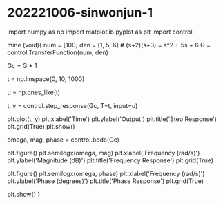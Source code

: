 # 202221006-sinwonjun-1

import numpy as np
import matplotlib.pyplot as plt
import control

mine (void){
num = [100]
den = [1, 5, 6]  # (s+2)(s+3) = s^2 + 5s + 6
G = control.TransferFunction(num, den)

Gc = G * 1

t = np.linspace(0, 10, 1000)

u = np.ones_like(t)

t, y = control.step_response(Gc, T=t, input=u)

plt.plot(t, y)
plt.xlabel('Time')
plt.ylabel('Output')
plt.title('Step Response')
plt.grid(True)
plt.show()

omega, mag, phase = control.bode(Gc)

plt.figure()
plt.semilogx(omega, mag)
plt.xlabel('Frequency (rad/s)')
plt.ylabel('Magnitude (dB)')
plt.title('Frequency Response')
plt.grid(True)

plt.figure()
plt.semilogx(omega, phase)
plt.xlabel('Frequency (rad/s)')
plt.ylabel('Phase (degrees)')
plt.title('Phase Response')
plt.grid(True)

plt.show()
}
